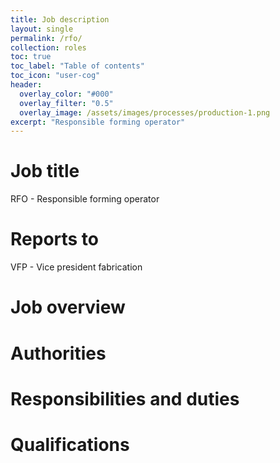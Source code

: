 ```yaml
---
title: Job description
layout: single
permalink: /rfo/
collection: roles
toc: true
toc_label: "Table of contents"
toc_icon: "user-cog"
header:
  overlay_color: "#000"
  overlay_filter: "0.5"
  overlay_image: /assets/images/processes/production-1.png
excerpt: "Responsible forming operator"
---
```

# Job title
RFO - Responsible forming operator

# Reports to
VFP - Vice president fabrication

# Job overview

# Authorities

# Responsibilities and duties

# Qualifications
